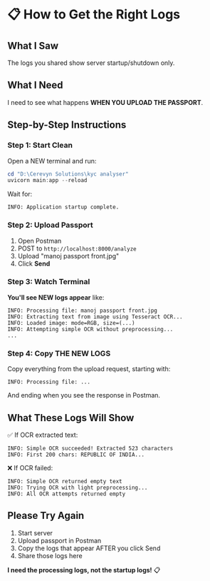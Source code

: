 # 📋 How to Get the Right Logs

## What I Saw
The logs you shared show server startup/shutdown only.

## What I Need
I need to see what happens **WHEN YOU UPLOAD THE PASSPORT**.

## Step-by-Step Instructions

### Step 1: Start Clean
Open a NEW terminal and run:
```powershell
cd "D:\Cerevyn Solutions\kyc analyser"
uvicorn main:app --reload
```

Wait for:
```
INFO: Application startup complete.
```

### Step 2: Upload Passport
1. Open Postman
2. POST to `http://localhost:8000/analyze`
3. Upload "manoj passport front.jpg"
4. Click **Send**

### Step 3: Watch Terminal
**You'll see NEW logs appear** like:
```
INFO: Processing file: manoj passport front.jpg
INFO: Extracting text from image using Tesseract OCR...
INFO: Loaded image: mode=RGB, size=(...)
INFO: Attempting simple OCR without preprocessing...
...
```

### Step 4: Copy THE NEW LOGS
Copy everything from the upload request, starting with:
```
INFO: Processing file: ...
```

And ending when you see the response in Postman.

## What These Logs Will Show

✅ If OCR extracted text:
```
INFO: Simple OCR succeeded! Extracted 523 characters
INFO: First 200 chars: REPUBLIC OF INDIA...
```

❌ If OCR failed:
```
INFO: Simple OCR returned empty text
INFO: Trying OCR with light preprocessing...
INFO: All OCR attempts returned empty
```

## Please Try Again

1. Start server
2. Upload passport in Postman
3. Copy the logs that appear AFTER you click Send
4. Share those logs here

**I need the processing logs, not the startup logs!** 📋

